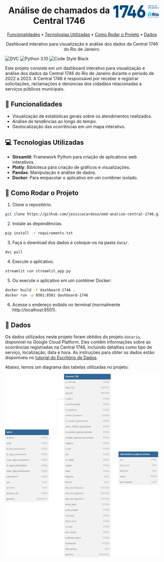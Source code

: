 
<div align="center">
    <a href="https://www.1746.rio/hc/pt-br" target="_blank"><img src="static/logo-1746.png" align="right" alt="Central 1746" width="150"></a>
    <h1>Análise de chamados da Central 1746</h1>
    <a href="#tada-funcionalidades">Funcionalidades</a> •
    <a href="#computer-tecnologias-utilizadas">Tecnologias Utilizadas</a> •
    <a href="#wrench-como-rodar-o-projeto">Como Rodar o Projeto</a> •
    <a href="#floppy_disk-dados">Dados</a>
    <p>Dashboard interativo para visualização e análise dos dados da Central 1746 do Rio de Janeiro.</p>
</div>

![DVC](https://img.shields.io/badge/-DVC-blue?style=flat-square&logo=dvc&logoColor=white&color=%239463CF)
![Python 3.10](https://img.shields.io/badge/3.10-%233776AB?style=flat-square&logo=python&logoColor=white&label=Python)
![Code Style Black](https://img.shields.io/badge/black-%23000000?style=flat-square&label=code%20style&link=https%3A%2F%2Fgithub.com%2Fpsf%2Fblack)

Este projeto consiste em um dashboard interativo para visualização e análise dos dados da Central 1746 do Rio de Janeiro durante o período de 2022 a 2023. A Central 1746 é responsável por receber e registrar solicitações, reclamações e denúncias dos cidadãos relacionadas a serviços públicos municipais.


## :tada: Funcionalidades

- Visualização de estatísticas gerais sobre os atendimentos realizados.
- Análise de tendências ao longo do tempo.
- Geolocalização das ocorrências em um mapa interativo.

## :computer: Tecnologias Utilizadas

- **Streamlit**: Framework Python para criação de aplicativos web interativos.
- **Plotly**: Biblioteca para criação de gráficos e visualizações.
- **Pandas**: Manipulação e análise de dados.
- **Docker**: Para empacotar o aplicativo em um contêiner isolado.

## :wrench: Como Rodar o Projeto

1. Clone o repositório.
```bash
git clone https://github.com/jessicacardoso/emd-analise-central-1746.git
```

2. Instale as dependências.
```bash
pip install -r requirements.txt
```

3. Faça o download dos dados e coloque-os na pasta `data/`.
```bash
dvc pull
```

4. Execute o aplicativo.
```bash
streamlit run streamlit_app.py
```

5. Ou execute o aplicativo em um contêiner Docker:
```bash
docker build -t dashboard-1746 .
docker run -p 8501:8501 dashboard-1746
```
6. Acesse o endereço exibido no terminal (normalmente http://localhost:8501).

## :floppy_disk: Dados

Os dados utilizados neste projeto foram obtidos do projeto `datario`, disponível no Google Cloud Platform. Eles contêm informações sobre as ocorrências registradas na Central 1746, incluindo detalhes como tipo de serviço, localização, data e hora. As instruções para obter os dados estão disponíveis no [tutorial do Escritório de Dados](https://docs.dados.rio/tutoriais/como-acessar-dados/).

Abaixo, temos um diagrama das tabelas utilizadas no projeto:

<div align="center">
    <img src="dicionario-dados/tabelas-desafio.svg" height="600" alt="Tabelas do Desafio">
</div>
